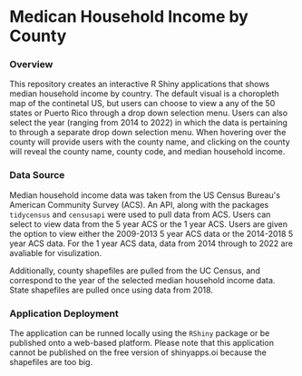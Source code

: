 # Medican Household Income by County 

### Overview 
This repository creates an interactive R Shiny applications that shows median household income by country. The default visual is a choropleth map of the continetal US, but users can choose to view a any of the 50 states or Puerto Rico through a drop down selection menu. Users can also select the year (ranging from 2014 to 2022) in which the data is pertaining to through a separate drop down selection menu. When hovering over the county will provide users with the county name, and clicking on the county will reveal the county name, county code, and median household income. 

### Data Source
Median household income data was taken from the US Census Bureau's American Community Survey (ACS). An API, along with the packages `tidycensus` and `censusapi` were used to pull data from ACS. Users can select to view data from the 5 year ACS or the 1 year ACS. Users are given the option to view either the 2009-2013 5 year ACS data or the 2014-2018 5 year ACS data. For the 1 year ACS data, data from 2014 through to 2022 are avaliable for visulization.

Additionally, county shapefiles are pulled from the UC Census, and correspond to the year of the selected median household income data. State shapefiles are pulled once using data from 2018.

### Application Deployment 
The application can be runned locally using the `RShiny` package or be published onto a web-based platform. Please note that this application cannot be published on the free version of shinyapps.oi because the shapefiles are too big.
